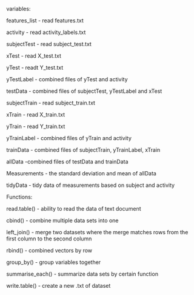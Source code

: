 variables: 


features_list - read features.txt

activity - read activity_labels.txt

subjectTest - read subject_test.txt

xTest - read X_test.txt

yTest - readt Y_test.txt

yTestLabel - combined files of yTest and activity

testData - combined files of subjectTest, yTestLabel and xTest

subjectTrain - read subject_train.txt

xTrain - read X_train.txt

yTrain - read Y_train.txt

yTrainLabel - combined files of yTrain and activity

trainData - combined files of subjectTrain, yTrainLabel, xTrain

allData -combined files of testData and trainData

Measurements - the standard deviation and mean of allData

tidyData - tidy data of measurements based on subject and activity
  



Functions: 



read.table() - ability to read the data of text document

cbind() - combine multiple data sets into one

left_join() - merge two datasets where the merge matches rows from the first column to the second column

rbind() - combined vectors by row

group_by() - group variables together

summarise_each() - summarize data sets by certain function

write.table() - create a new .txt of dataset


